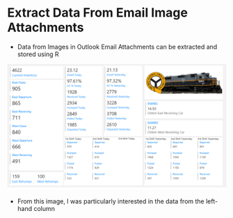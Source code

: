 # Extract Data From Email Image Attachments 

* Data from Images in Outlook Email Attachments can be extracted and stored using R 

![alt text](https://github.com/smazurski/ExtractEmailData/blob/main/Inventory.png?raw=true)

* From this image, I was particularly interested in the data from the left-hand column
